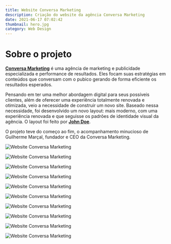 ```yaml
---
title: Website Conversa Marketing
description: Criação do website da agência Conversa Marketing
date: 2021-06-17 07:02:42
thumbnail: hero.jpg
category: Web Design
---
```

# **Sobre o projeto**

**[Conversa Marketing](https://conversamarketing.com.br)** é uma agência de marketing e publicidade especializada e performance de resultados. Eles focam suas estratégias em conteúdos que conversam com o pubico gerando de forma eficiente os resultados esperados.

Pensando em ter uma melhor abordagem digital para seus possíveis clientes, além de oferecer uma experiência totalmente renovada e otimizada, veio a necessidade de construir um novo site. Baseado nessa necessidade, foi desenvolvido um novo layout: mais moderno, com uma experiência renovada e que seguisse os padrões de identidade visual da agência. O layout foi feito por **[John Doe](#)**.

O projeto teve do começo ao fim, o acompanhamento minucioso de Guilherme Marçal, fundador e CEO da Conversa Marketing.



![Website Conversa Marketing](/assets/img/conversamarketing.com_01.jpg "Website Conversa Marketing")

![Website Conversa Marketing](/assets/img/conversamarketing.com_02.jpg "Website Conversa Marketing")

![Website Conversa Marketing](/assets/img/conversamarketing.com_03.jpg "Website Conversa Marketing")

![Website Conversa Marketing](/assets/img/conversamarketing.com_04.jpg "Website Conversa Marketing")

![Website Conversa Marketing](/assets/img/conversamarketing.com_05.jpg "Website Conversa Marketing")

![Website Conversa Marketing](/assets/img/conversamarketing.com_06.jpg "Website Conversa Marketing")

![Website Conversa Marketing](/assets/img/conversamarketing.com_07.jpg "Website Conversa Marketing")

![Website Conversa Marketing](/assets/img/conversamarketing.com_08.jpg "Website Conversa Marketing")

![Website Conversa Marketing](/assets/img/conversamarketing.com_09.jpg "Website Conversa Marketing")

![Website Conversa Marketing](/assets/img/conversamarketing.com_10.jpg "Website Conversa Marketing")